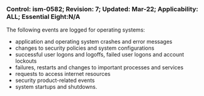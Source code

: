 ### Control: ism-0582; Revision: 7; Updated: Mar-22; Applicability: ALL; Essential Eight:N/A
<p>The following events are logged for operating systems:</p>
                  <ul>
                     <li>application and operating system crashes and error messages</li>
                     <li>changes to security policies and system configurations</li>
                     <li>successful user logons and logoffs, failed user logons and account lockouts</li>
                     <li>failures, restarts and changes to important processes and services</li>
                     <li>requests to access internet resources</li>
                     <li>security product-related events</li>
                     <li>system startups and shutdowns.</li>
                  </ul>